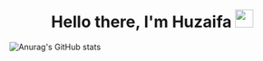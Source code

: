 <h1 align="center">
    Hello there, I'm Huzaifa <img src="https://github.com/blackcater/blackcater/raw/main/images/Hi.gif" height="32"/><br>
</h1>

![Anurag's GitHub stats](https://github-readme-stats.vercel.app/api?username=anuraghazra&count_private=true)

